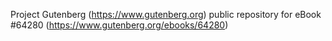 Project Gutenberg (https://www.gutenberg.org) public repository for
eBook #64280 (https://www.gutenberg.org/ebooks/64280)
